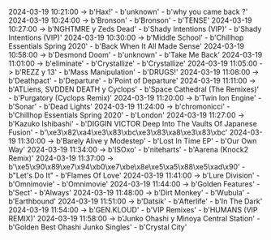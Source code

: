 2024-03-19 10:21:00 -> b'Hax!' - b'unknown' - b'why you came back ?'
2024-03-19 10:24:00 -> b'Bronson' - b'Bronson' - b'TENSE'
2024-03-19 10:27:00 -> b'NGHTMRE y Zeds Dead' - b'Shady Intentions (VIP)' - b'Shady Intentions (VIP)'
2024-03-19 10:30:00 -> b'Middle School' - b'Chillhop Essentials Spring 2020' - b'Back When It All Made Sense'
2024-03-19 10:58:00 -> b'Desmond Doom' - b'unknown' - b'Take Me Back'
2024-03-19 11:01:00 -> b'eliminate' - b'Crystallize' - b'Crystallize'
2024-03-19 11:05:00 -> b'REZZ y 13' - b'Mass Manipulation' - b'DRUGS!'
2024-03-19 11:08:00 -> b'Deathpact' - b'Departure' - b'Point of Departure'
2024-03-19 11:11:00 -> b'ATLiens, SVDDEN DEATH y Cyclops' - b'Space Cathedral (The Remixes)' - b'Purgatory (Cyclops Remix)'
2024-03-19 11:20:00 -> b'Twin Ion Engine' - b'Sonar' - b'Dead Lights'
2024-03-19 11:24:00 -> b'chromonicci' - b'Chillhop Essentials Spring 2020' - b'London'
2024-03-19 11:27:00 -> b'Kazuko Ishibashi' - b'DIGGIN VICTOR Deep Into The Vaults Of Japanese Fusion' - b'\xe3\x82\xa4\xe3\x83\xbc\xe3\x83\xa8\xe3\x83\xbc'
2024-03-19 11:30:00 -> b'Barely Alive y Modestep' - b'Lost In Time EP' - b'Our Own Way'
2024-03-19 11:34:00 -> b'ISOxo' - b'niteharts' - b'Aarena (Knock2 Remix)'
2024-03-19 11:37:00 -> b'\xe5\x90\x89\xe7\x94\xb0\xe7\xbe\x8e\xe5\xa5\x88\xe5\xad\x90' - b"Let's Do It" - b'Flames Of Love'
2024-03-19 11:41:00 -> b'Lure Division' - b'Omnimovie' - b'Omnimovie'
2024-03-19 11:44:00 -> b'Golden Features' - b'Sect' - b'Always'
2024-03-19 11:48:00 -> b'Dirt Monkey' - b'Wubula' - b'Earthbound'
2024-03-19 11:51:00 -> b'Datsik' - b'Afterlife' - b'In The Dark'
2024-03-19 11:54:00 -> b'GEN.KLOUD' - b'VIP Remixes' - b'HUMANS (VIP REMIX)'
2024-03-19 11:58:00 -> b'Junko Ohashi y Minoya Central Station' - b'Golden Best Ohashi Junko Singles' - b'Crystal City'
